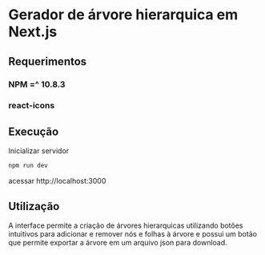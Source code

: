 # Gerador de árvore hierarquica em Next.js

## Requerimentos
### NPM =^ 10.8.3 
### react-icons

## Execução
Inicializar servidor 
```bash
npm run dev
```
acessar http://localhost:3000

## Utilização

A interface permite a criação de árvores hierarquicas utilizando botões intuitivos para adicionar e remover nós e folhas à árvore e possui um botão que permite exportar a árvore em um arquivo json para download.
